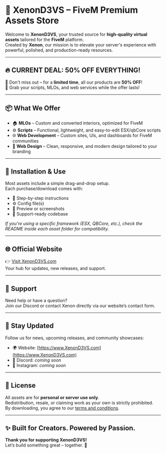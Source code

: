 # 🚀 XenonD3VS – FiveM Premium Assets Store

Welcome to **XenonD3VS**, your trusted source for **high-quality virtual assets** tailored for the **FiveM** platform.  
Created by **Xenon**, our mission is to elevate your server's experience with powerful, polished, and production-ready resources.

---

## 🔥 CURRENT DEAL: 50% OFF EVERYTHING!
🎉 Don't miss out – for a **limited time**, all our products are **50% OFF**!  
🛒 Grab your scripts, MLOs, and web services while the offer lasts!

---

## 📦 What We Offer

- 🏠 **MLOs** – Custom and converted interiors, optimized for FiveM
- ⚙️ **Scripts** – Functional, lightweight, and easy-to-edit ESX/qbCore scripts
- 🌐 **Web Development** – Custom sites, UIs, and dashboards for FiveM communities
- 🎨 **Web Design** – Clean, responsive, and modern design tailored to your branding

---

## 📁 Installation & Use

Most assets include a simple drag-and-drop setup.  
Each purchase/download comes with:
- 📄 Step-by-step instructions
- ⚙️ Config file(s)
- 🎥 Preview or screenshots
- 🧰 Support-ready codebase

*If you're using a specific framework (ESX, QBCore, etc.), check the README inside each asset folder for compatibility.*

---

## 🌐 Official Website

👉 [Visit XenonD3VS.com](https://www.XenonD3VS.com)  
Your hub for updates, new releases, and support.

---

## 💬 Support

Need help or have a question?  
Join our Discord or contact Xenon directly via our website’s contact form.

---

## 📢 Stay Updated

Follow us for news, upcoming releases, and community showcases:

- 🌍 Website: [https://www.XenonD3VS.com](https://www.XenonD3VS.com)
- 💬 Discord: *coming soon*
- 📸 Instagram: *coming soon*

---

## 📜 License

All assets are for **personal or server use only**.  
Redistribution, resale, or claiming work as your own is strictly prohibited.  
By downloading, you agree to our [terms and conditions](https://www.XenonD3VS.com/terms).

---

## ✨ Built for Creators. Powered by Passion.  
**Thank you for supporting XenonD3VS!**  
Let’s build something great – together. 🚧

